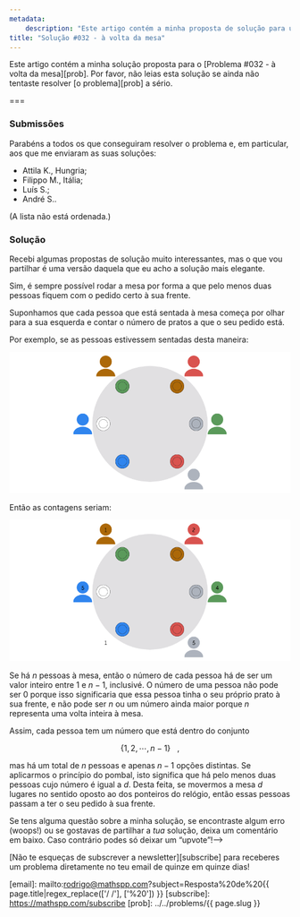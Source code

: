 ```yaml
---
metadata:
    description: "Este artigo contém a minha proposta de solução para um dos problemas deste blogue."
title: "Solução #032 - à volta da mesa"
---
```


Este artigo contém a minha solução proposta
para o [Problema #032 - à volta da mesa][prob].
Por favor, não leias esta solução se ainda não tentaste
resolver [o problema][prob] a sério.

===

### Submissões

Parabéns a todos os que conseguiram resolver o problema e,
em particular, aos que me enviaram as suas soluções:

 - Attila K., Hungria;
 - Filippo M., Itália;
 - Luís S.;
 - André S..

(A lista não está ordenada.)


### Solução

Recebi algumas propostas de solução muito interessantes,
mas o que vou partilhar é uma versão daquela que eu acho a solução
mais elegante.

Sim, é sempre possível rodar a mesa por forma a que pelo menos duas
pessoas fiquem com o pedido certo à sua frente.

Suponhamos que cada pessoa que está sentada à mesa começa por olhar
para a sua esquerda e contar o número de pratos a que o seu pedido
está.

Por exemplo, se as pessoas estivessem sentadas desta maneira:

![](thumbnail.png)

Então as contagens seriam:

![](_roundtable_counts.png)

Se há $n$ pessoas à mesa, então o número de cada pessoa há de ser
um valor inteiro entre $1$ e $n - 1$, inclusivé.
O número de uma pessoa não pode ser $0$ porque isso significaria
que essa pessoa tinha o seu próprio prato à sua frente, e não
pode ser $n$ ou um número ainda maior porque $n$ representa uma volta inteira à mesa.

Assim, cada pessoa tem um número que está dentro do conjunto

$$
\{ 1, 2, \cdots, n-1 \} ~~~,
$$

mas há um total de $n$ pessoas e apenas $n - 1$ opções distintas.
Se aplicarmos o princípio do pombal, isto significa que há pelo menos
duas pessoas cujo número é igual a $d$.
Desta feita, se movermos a mesa $d$ lugares no sentido oposto ao
dos ponteiros do relógio, então essas pessoas passam a ter
o seu pedido à sua frente.


Se tens alguma questão sobre a minha solução, se encontraste algum erro (woops!) ou se gostavas de partilhar a *tua* solução, deixa um comentário em baixo.
Caso contrário podes só deixar um “upvote”!-->

[Não te esqueças de subscrever a newsletter][subscribe] para receberes
um problema diretamente no teu email de quinze em quinze dias!

[email]: mailto:rodrigo@mathspp.com?subject=Resposta%20de%20{{ page.title|regex_replace(['/ /'], ['%20']) }}
[subscribe]: https://mathspp.com/subscribe
[prob]: ../../problems/{{ page.slug }}
